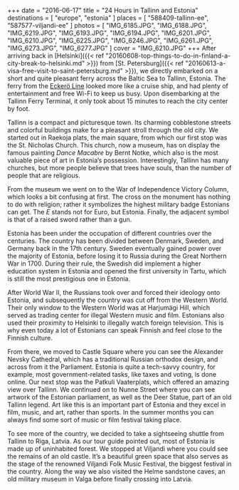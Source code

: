 +++
date    = "2016-06-17"
title   = "24 Hours in Tallinn and Estonia"
destinations = [ "europe", "estonia" ]
places  = [ "588409-tallinn-ee", "587577-viljandi-ee" ]
photos  = [
  "IMG_6185.JPG", "IMG_6188.JPG", "IMG_6219.JPG", "IMG_6193.JPG", "IMG_6194.JPG",
  "IMG_6201.JPG", "IMG_6210.JPG", "IMG_6225.JPG", "IMG_6246.JPG", "IMG_6261.JPG",
  "IMG_6273.JPG", "IMG_6277.JPG"
]
cover = "IMG_6210.JPG"
+++
After arriving back in [Helsinki]({{< ref "20160608-top-things-to-do-in-finland-a-city-break-to-helsinki.md" >}}) from [St. Petersburg]({{< ref "20160613-a-visa-free-visit-to-saint-petersburg.md" >}}), we directly embarked on a short and quite pleasant ferry across the Baltic Sea to Tallinn, Estonia. The ferry from the [Eckerö Line](https://www.eckeroline.fi/) looked more like a cruise ship, and had plenty of entertainment and free Wi-Fi to keep us busy. Upon disembarking at the Tallinn Ferry Terminal, it only took about 15 minutes to reach the city center by foot.

<!--more-->
Tallinn is a compact and picturesque town. Its charming cobblestone streets and colorful buildings make for a pleasant stroll through the old city. We started out in Raekoja plats, the main square, from which our first stop was the St. Nicholas Church. This church, now a museum, has on display the famous painting *Dance Macabre* by Bernt Notke, which also is the most valuable piece of art in Estonia’s possession. Interestingly, Tallinn has many churches, but more people believe that trees have souls, than the number of people that are religious.

From the museum we went on to the War of Independence Victory Column, which looks a bit confusing at first. The cross on the monument has nothing to do with religion; rather it symbolizes the highest military badge Estonians can get. The *E* stands not for Euro, but Estonia. Finally, the adjacent symbol is that of a raised sword rather than a gun.

Estonia has been under the occupation of different countries over the centuries. The country has been divided between Denmark, Sweden, and Germany back in the 17th century. Sweden eventually gained power over the majority of Estonia, before losing it to Russia during the Great Northern War in 1700. During their rule, the Swedish did implement a higher education system in Estonia and opened the first university in Tartu, which is still the most prestigious one in Estonia.

After World War II, the Russians took over and forced their ideology onto Estonia, and subsequently the country was cut off from the Western World. Their only window to the Western World was at Harjumägi Hill, which served as trading center for illegal Western music and film. Estonians also used their proximity to Helsinki to illegally watch foreign television. This is why even today a lot of Estonians can speak Finnish and feel close to the Finnish culture.

From there, we moved to Castle Square where you can see the Alexander Nevsky Cathedral, which has a traditional Russian orthodox design, and across from it the Parliament. Estonia is quite a tech-savvy country, for example, most government-related tasks, like taxes and voting, is done online. Our next stop was the Patkuli Vaaterplats, which offered an amazing view over Tallinn. We continued on to Nunne Street where you can see artwork of the Estonian parliament, as well as the Deer Statue, part of an old Tallinn legend. Art like this is an important part of Estonia and they excel in film, music, and art, rather than sports. In the summer months you can always find some sort of music or film festival taking place.

To see more of the country, we decided to take a sightseeing shuttle from Tallinn to Riga, Latvia. As our tour guide pointed out, most of Estonia is made up of uninhabited forest. We stopped at Viljandi where you could see the remains of an old castle. It’s a beautiful green space that also serves as the stage of the renowned Viljandi Folk Music Festival, the biggest festival in the country. Along the way we also visited the Helme sandstone caves, an old military museum in Valga before finally crossing into Latvia.